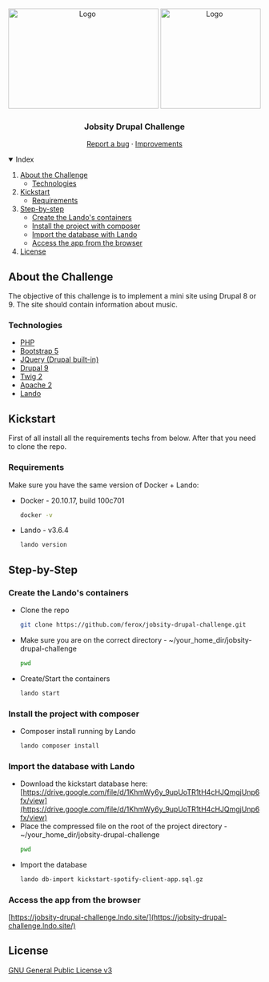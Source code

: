 <!-- DRUPAL & SPOTIFY LOGO -->
<br />
<p align="center">
  <a>
    <img src="https://www.drupal.org/files/cta/graphic/Wordmark2_white_RGB.svg" alt="Logo" width="300" height="200">
  </a>
  <a>
    <img src="https://www.freepnglogos.com/uploads/spotify-logo-png/spotify-icon-marilyn-scott-0.png" alt="Logo" width="200" height="200">
  </a>

  <h3 align="center">Jobsity Drupal Challenge</h3>

  <p align="center">
    <a href="https://github.com/ferox/jobsity-drupal-challenge/issues">Report a bug</a>
    ·
    <a href="https://github.com/ferox/jobsity-drupal-challenge/issues">Improvements</a>
  </p>
</p>

<!--ÍNDICE -->
<details open="open">
  <summary>Index</summary>
  <ol>
    <li>
      <a href="#about-the-challenge">About the Challenge</a>
      <ul>
        <li><a href="#technologies">Technologies</a></li>
      </ul>
    </li>
    <li>
      <a href="#kickstart">Kickstart</a>
      <ul>
        <li><a href="#requirements">Requirements</a></li>
      </ul>
    </li>
    <li>
      <a href="#step-by-step">Step-by-step</a>
      <ul>
        <li><a href="#create-the-landos-containers">Create the Lando's containers</a></li>
        <li><a href="#install-the-project-with-composer">Install the project with composer</a></li>
        <li><a href="#import-the-database-with-lando">Import the database with Lando</a></li>
        <li><a href="#access-the-app-from-the-browser">Access the app from the browser</a></li>
      </ul>
    </li>
    <li><a href="#license">License</a></li>
  </ol>
</details>

<!-- ABOUT -->
## About the Challenge

The objective of this challenge is to implement a mini site using Drupal 8 or 9. The site should contain information about ​​music.

### Technologies

* [PHP](https://www.php.net/)
* [Bootstrap 5](https://getbootstrap.com/docs/5.0/getting-started/introduction/)
* [JQuery (Drupal built-in)](https://jquery.com)
* [Drupal 9](https://www.drupal.org/about/9)
* [Twig 2](https://twig.symfony.com/doc/2.x/)
* [Apache 2](https://www.apache.org/)
* [Lando](https://lando.dev/)


<!-- KICKSTART -->
## Kickstart

First of all install all the requirements techs from below. After that you need to clone the repo.

### Requirements

Make sure you have the same version of Docker + Lando:
* Docker - 20.10.17, build 100c701
  ```sh
  docker -v
  ```
* Lando - v3.6.4
  ```sh
  lando version
  ```
## Step-by-Step

### Create the Lando's containers

* Clone the repo
  ```sh
  git clone https://github.com/ferox/jobsity-drupal-challenge.git
  ```
* Make sure you are on the correct directory - ~/your_home_dir/jobsity-drupal-challenge
  ```sh
  pwd
  ```
* Create/Start the containers
  ```sh
  lando start
  ```
### Install the project with composer

* Composer install running by Lando
  ```sh
  lando composer install
  ```
### Import the database with Lando

* Download the kickstart database here: [https://drive.google.com/file/d/1KhmWy6y_9upUoTR1tH4cHJQmgjUnp6fx/view](https://drive.google.com/file/d/1KhmWy6y_9upUoTR1tH4cHJQmgjUnp6fx/view)
* Place the compressed file on the root of the project directory - ~/your_home_dir/jobsity-drupal-challenge
  ```sh
  pwd
  ```
* Import the database
  ```sh
  lando db-import kickstart-spotify-client-app.sql.gz
  ```
### Access the app from the browser

[https://jobsity-drupal-challenge.lndo.site/](https://jobsity-drupal-challenge.lndo.site/)

## License

[GNU General Public License v3](https://www.gnu.org/licenses/gpl-3.0.en.html)
